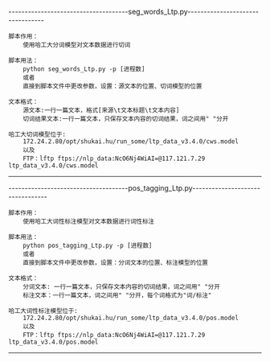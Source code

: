 -------------------------------------seg_words_Ltp.py---------------------------------

	脚本作用：
		使用哈工大分词模型对文本数据进行切词

	脚本用法：
		python seg_words_Ltp.py -p [进程数]
	    或者
		直接到脚本文件中更改参数，设置：源文本的位置、切词模型的位置

	文本格式：
		源文本:一行一篇文本，格式[来源\t文本标题\t文本内容]
		切词结果文本:一行一篇文本，只保存文本内容的切词结果，词之间用" "分开

	哈工大切词模型位于:
		172.24.2.80/opt/shukai.hu/run_some/ltp_data_v3.4.0/cws.model
		以及
		FTP：lftp ftps://nlp_data:NcO6Nj4WiAI=@117.121.7.29 ltp_data_v3.4.0/cws.model
-------------------------------------------------------------------------------------------------
-------------------------------------pos_tagging_Ltp.py---------------------------------

	脚本作用：
		使用哈工大词性标注模型对文本数据进行词性标注

	脚本用法：
		python pos_tagging_Ltp.py -p [进程数]
	    或者
		直接到脚本文件中更改参数，设置：分词文本的位置、标注模型的位置

	文本格式：
		分词文本: 一行一篇文本，只保存文本内容的切词结果，词之间用" "分开
		标注文本：一行一篇文本，词之间用" "分开，每个词格式为"词/标注"

	哈工大词性标注模型位于:
		172.24.2.80/opt/shukai.hu/run_some/ltp_data_v3.4.0/pos.model
		以及
		FTP：lftp ftps://nlp_data:NcO6Nj4WiAI=@117.121.7.29 ltp_data_v3.4.0/pos.model
-------------------------------------------------------------------------------------------------